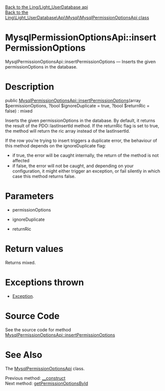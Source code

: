 [Back to the Ling/Light_UserDatabase api](https://github.com/lingtalfi/Light_UserDatabase/blob/master/doc/api/Ling/Light_UserDatabase.md)<br>
[Back to the Ling\Light_UserDatabase\Api\Mysql\MysqlPermissionOptionsApi class](https://github.com/lingtalfi/Light_UserDatabase/blob/master/doc/api/Ling/Light_UserDatabase/Api/Mysql/MysqlPermissionOptionsApi.md)


MysqlPermissionOptionsApi::insertPermissionOptions
================



MysqlPermissionOptionsApi::insertPermissionOptions — Inserts the given permissionOptions in the database.




Description
================


public [MysqlPermissionOptionsApi::insertPermissionOptions](https://github.com/lingtalfi/Light_UserDatabase/blob/master/doc/api/Ling/Light_UserDatabase/Api/Mysql/MysqlPermissionOptionsApi/insertPermissionOptions.md)(array $permissionOptions, ?bool $ignoreDuplicate = true, ?bool $returnRic = false) : mixed




Inserts the given permissionOptions in the database.
By default, it returns the result of the PDO::lastInsertId method.
If the returnRic flag is set to true, the method will return the ric array instead of the lastInsertId.


If the row you're trying to insert triggers a duplicate error, the behaviour of this method depends on
the ignoreDuplicate flag:
- if true, the error will be caught internally, the return of the method is not affected
- if false, the error will not be caught, and depending on your configuration, it might either
         trigger an exception, or fail silently in which case this method returns false.




Parameters
================


- permissionOptions

    

- ignoreDuplicate

    

- returnRic

    


Return values
================

Returns mixed.


Exceptions thrown
================

- [Exception](http://php.net/manual/en/class.exception.php).&nbsp;







Source Code
===========
See the source code for method [MysqlPermissionOptionsApi::insertPermissionOptions](https://github.com/lingtalfi/Light_UserDatabase/blob/master/Api/Mysql/MysqlPermissionOptionsApi.php#L42-L45)


See Also
================

The [MysqlPermissionOptionsApi](https://github.com/lingtalfi/Light_UserDatabase/blob/master/doc/api/Ling/Light_UserDatabase/Api/Mysql/MysqlPermissionOptionsApi.md) class.

Previous method: [__construct](https://github.com/lingtalfi/Light_UserDatabase/blob/master/doc/api/Ling/Light_UserDatabase/Api/Mysql/MysqlPermissionOptionsApi/__construct.md)<br>Next method: [getPermissionOptionsById](https://github.com/lingtalfi/Light_UserDatabase/blob/master/doc/api/Ling/Light_UserDatabase/Api/Mysql/MysqlPermissionOptionsApi/getPermissionOptionsById.md)<br>

